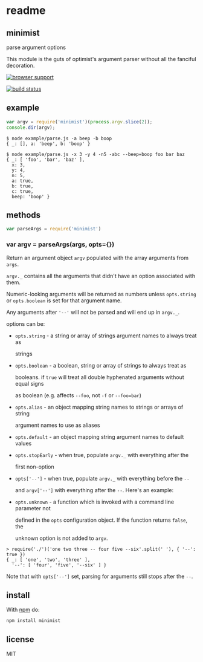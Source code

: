 # readme

## minimist

parse argument options

This module is the guts of optimist's argument parser without all the fanciful decoration.

[![browser support](https://ci.testling.com/substack/minimist.png)](http://ci.testling.com/substack/minimist)

[![build status](https://secure.travis-ci.org/substack/minimist.png)](http://travis-ci.org/substack/minimist)

## example

```javascript
var argv = require('minimist')(process.argv.slice(2));
console.dir(argv);
```

```text
$ node example/parse.js -a beep -b boop
{ _: [], a: 'beep', b: 'boop' }
```

```text
$ node example/parse.js -x 3 -y 4 -n5 -abc --beep=boop foo bar baz
{ _: [ 'foo', 'bar', 'baz' ],
  x: 3,
  y: 4,
  n: 5,
  a: true,
  b: true,
  c: true,
  beep: 'boop' }
```

## methods

```javascript
var parseArgs = require('minimist')
```

### var argv = parseArgs\(args, opts={}\)

Return an argument object `argv` populated with the array arguments from `args`.

`argv._` contains all the arguments that didn't have an option associated with them.

Numeric-looking arguments will be returned as numbers unless `opts.string` or `opts.boolean` is set for that argument name.

Any arguments after `'--'` will not be parsed and will end up in `argv._`.

options can be:

* `opts.string` - a string or array of strings argument names to always treat as

  strings

* `opts.boolean` - a boolean, string or array of strings to always treat as

  booleans. if `true` will treat all double hyphenated arguments without equal signs

  as boolean \(e.g. affects `--foo`, not `-f` or `--foo=bar`\)

* `opts.alias` - an object mapping string names to strings or arrays of string

  argument names to use as aliases

* `opts.default` - an object mapping string argument names to default values
* `opts.stopEarly` - when true, populate `argv._` with everything after the

  first non-option

* `opts['--']` - when true, populate `argv._` with everything before the `--`

  and `argv['--']` with everything after the `--`. Here's an example:

* `opts.unknown` - a function which is invoked with a command line parameter not

  defined in the `opts` configuration object. If the function returns `false`, the

  unknown option is not added to `argv`.

```text
> require('./')('one two three -- four five --six'.split(' '), { '--': true })
{ _: [ 'one', 'two', 'three' ],
  '--': [ 'four', 'five', '--six' ] }
```

Note that with `opts['--']` set, parsing for arguments still stops after the `--`.

## install

With [npm](https://npmjs.org) do:

```text
npm install minimist
```

## license

MIT

